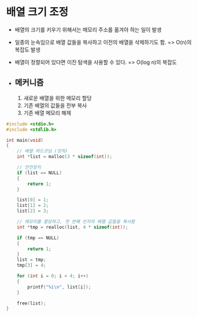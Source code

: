# 배열 크기 조정

- 배열의 크기를 키우기 위해서는 메모리 주소를 옮겨야 하는 일이 발생
- 일종의 눈속임으로 배열 값들을 복사하고 이전의 배열을 삭제하기도 함. => O(n)의 복잡도 발생
- 배열이 정렬되어 있다면 이진 탐색을 사용할 수 있다. => O(log n)의 복잡도

- ## 메커니즘
  1. 새로운 배열을 위한 메모리 할당
  2. 기존 배열의 값들을 전부 복사
  3. 기존 배열 메모리 해제

```c
#include <stdio.h>
#include <stdlib.h>

int main(void)
{
    // 배열 하드코딩 (정적)
    int *list = malloc(3 * sizeof(int));

    // 안전장치
    if (list == NULL)
    {
        return 1;
    }

    list[0] = 1;
    list[1] = 2;
    list[2] = 3;

    // 메모리를 할당하고, 첫 번째 인자의 배열 값들을 복사함
    int *tmp = realloc(list, 4 * sizeof(int));

    if (tmp == NULL)
    {
        return 1;
    }
    list = tmp;
    tmp[3] = 4;

    for (int i = 0; i < 4; i++)
    {
        printf("%i\n", list[i]);
    }

    free(list);
}
```
